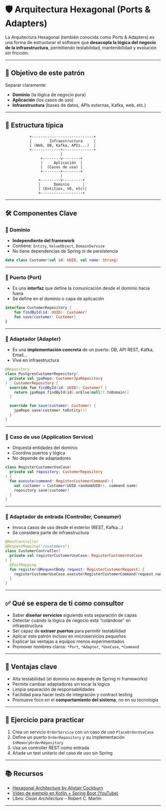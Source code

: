 # 🛡️ Arquitectura Hexagonal (Ports & Adapters)

La Arquitectura Hexagonal (también conocida como Ports & Adapters) es una forma de estructurar el software que **desacopla la lógica del negocio de la infraestructura**, permitiendo testabilidad, mantenibilidad y evolución sin fricción.

---

## 🌟 Objetivo de este patrón

Separar claramente:

* **Dominio** (la lógica de negocio pura)
* **Aplicación** (los casos de uso)
* **Infraestructura** (bases de datos, APIs externas, Kafka, web, etc.)

---

## 🧹 Estructura típica

```
           +----------------------------+
           |        Infraestructura     |
           | (Web, DB, Kafka, APIs...)  |
           +-------------+--------------+
                         |
                +--------v--------+
                |     Aplicación  |
                |  (Casos de uso) |
                +--------+--------+
                         |
               +---------v---------+
               |      Dominio      |
               | (Entities, VO, etc)|
               +-------------------+
```

---

## 🛠️ Componentes Clave

### 🔹 Dominio

* **Independiente del framework**
* Contiene: `Entity`, `ValueObject`, `DomainService`
* No tiene dependencias de Spring ni de persistencia

```kotlin
data class Customer(val id: UUID, val name: String)
```

---

### 🔹 Puerto (Port)

* Es una **interfaz** que define la comunicación desde el dominio hacia fuera
* Se define en el dominio o capa de aplicación

```kotlin
interface CustomerRepository {
    fun findById(id: UUID): Customer?
    fun save(customer: Customer)
}
```

---

### 🔹 Adaptador (Adapter)

* Es una **implementación concreta** de un puerto: DB, API REST, Kafka, Email…
* Vive en infraestructura

```kotlin
@Repository
class PostgresCustomerRepository(
  private val jpaRepo: CustomerJpaRepository
) : CustomerRepository {
  override fun findById(id: UUID): Customer? {
    return jpaRepo.findById(id).orElse(null)?.toDomain()
  }

  override fun save(customer: Customer) {
    jpaRepo.save(customer.toEntity())
  }
}
```

---

### 🔹 Caso de uso (Application Service)

* Orquesta entidades del dominio
* Coordina puertos y lógica
* No depende de adaptadores

```kotlin
class RegisterCustomerUseCase(
  private val repository: CustomerRepository
) {
  fun execute(command: RegisterCustomerCommand) {
    val customer = Customer(UUID.randomUUID(), command.name)
    repository.save(customer)
  }
}
```

---

### 🔹 Adaptador de entrada (Controller, Consumer)

* Invoca casos de uso desde el exterior (REST, Kafka…)
* Se considera parte de infraestructura

```kotlin
@RestController
@RequestMapping("/customers")
class CustomerController(
  private val registerCustomerUseCase: RegisterCustomerUseCase
) {
  @PostMapping
  fun register(@RequestBody request: RegisterCustomerRequest) {
    registerCustomerUseCase.execute(RegisterCustomerCommand(request.name))
  }
}
```

---

## ✅ Qué se espera de ti como consultor

* Saber **diseñar servicios** siguiendo esta separación de capas
* Detectar cuándo la lógica de negocio está “colándose” en infraestructura
* Ser capaz de **extraer puertos** para permitir testabilidad
* Aplicar este patrón incluso en microservicios pequeños
* Explicar las ventajas a equipos menos experimentados
* Promover nombres claros: `*Port`, `*Adapter`, `*UseCase`, `*Command`

---

## 💬 Ventajas clave

* Alta testabilidad (el dominio no depende de Spring ni frameworks)
* Permite cambiar adaptadores sin tocar la lógica
* Limpia separación de responsabilidades
* Facilidad para hacer tests de integración y contract testing
* Promueve foco en el **comportamiento del sistema**, no en su tecnología

---

## 🧪 Ejercicio para practicar

1. Crea un servicio `OrderService` con un caso de uso `PlaceOrderUseCase`
2. Define un puerto `OrderRepository` y su implementación `InMemoryOrderRepository`
3. Usa un controller REST como entrada
4. Añade un test unitario del caso de uso sin Spring

---

## 📚 Recursos

* [Hexagonal Architecture by Alistair Cockburn](https://alistair.cockburn.us/hexagonal-architecture/)
* [Vídeo de ejemplo en Kotlin + Spring Boot (YouTube)](https://www.youtube.com/watch?v=tEHuHtehQkY)
* Libro: *Clean Architecture* – Robert C. Martin

---
